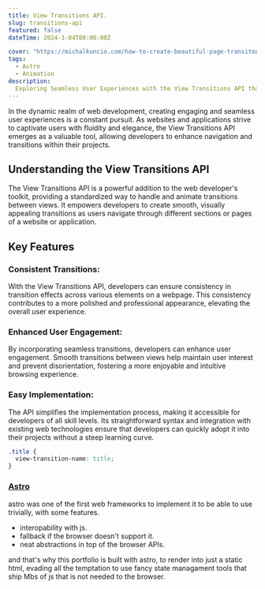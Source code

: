 ```yaml
---
title: View Transitions API.
slug: transitions-api
featured: false
dateTime: 2024-1-04T08:00:00Z

cover: "https://michalkuncio.com/how-to-create-beautiful-page-transitons-in-nuxt-with-view-transitions-api/support.png"
tags:
  - Astro
  - Animation
description:
  Exploring Seamless User Experiences with the View Transitions API that is recently built natively to the browser.
---
```





In the dynamic realm of web development, creating engaging and seamless user experiences is a constant pursuit. As websites and applications strive to captivate users with fluidity and elegance, the View Transitions API emerges as a valuable tool, allowing developers to enhance navigation and transitions within their projects.

## Understanding the View Transitions API
The View Transitions API is a powerful addition to the web developer's toolkit, providing a standardized way to handle and animate transitions between views. It empowers developers to create smooth, visually appealing transitions as users navigate through different sections or pages of a website or application.

## Key Features
### Consistent Transitions:
With the View Transitions API, developers can ensure consistency in transition effects across various elements on a webpage. This consistency contributes to a more polished and professional appearance, elevating the overall user experience.

### Enhanced User Engagement:
By incorporating seamless transitions, developers can enhance user engagement. Smooth transitions between views help maintain user interest and prevent disorientation, fostering a more enjoyable and intuitive browsing experience.

### Easy Implementation:
The API simplifies the implementation process, making it accessible for developers of all skill levels. Its straightforward syntax and integration with existing web technologies ensure that developers can quickly adopt it into their projects without a steep learning curve.

```css
.title {
  view-transition-name: title;
}

```

### [Astro](https://astro.build)
astro was one of the first web frameworks to implement it to be able to use trivially, with some features.
- interopability with js.
- fallback if the browser doesn't support it.
- neat abstractions in top of the browser APIs. 

and that's why this portfolio is built with astro, to render into just a static html, evading all the temptation to use fancy state managament tools that ship Mbs of js that is not needed to the browser.





